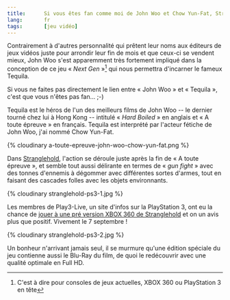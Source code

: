 ```yaml
---
title:      Si vous êtes fan comme moi de John Woo et Chow Yun-Fat, Stranglehold est pour vous !
lang:       fr
tags:       [jeu vidéo]
---
```


Contrairement à d'autres personnalité qui prêtent leur noms aux éditeurs de jeux vidéos juste pour arrondir leur fin de mois et que ceux-ci se vendent mieux, John Woo s'est apparemment très fortement impliqué dans la conception de ce jeu « *Next Gen* »[^1] qui nous permettra d'incarner le fameux Tequila.

[^1]: C'est à dire pour consoles de jeux actuelles, XBOX 360 ou PlayStation 3 en tête

Si vous ne faites pas directement le lien entre « John Woo » et « Tequila », c'est que vous n'êtes pas fan... ;-)

Tequila est le héros de l'un des meilleurs films de John Woo -- le dernier tourné chez lui à Hong Kong -- intitulé « *Hard Boiled* » en anglais et « A toute épreuve » en français. Tequila est interprété par l'acteur fétiche de John Woo, j'ai nommé Chow Yun-Fat.

{% cloudinary a-toute-epreuve-john-woo-chow-yun-fat.png %}

Dans [Stranglehold](http://www.jeuxvideo.com/jeux/0001/00014692.htm), l'action se déroule juste après la fin de « A toute épreuve », et semble tout aussi délirante en termes de « *gun fight* » avec des tonnes d'ennemis à dégommer avec différentes sortes d'armes, tout en faisant des cascades folles avec les objets environnants.

{% cloudinary stranglehold-ps3-1.jpg %}

Les membres de Play3-Live, un site d'infos sur la PlayStation 3, ont eu la chance de [jouer à une pré version XBOX 360 de Stranglehold](http://www.play3-live.com/news-ps3-preview-de-stranglehold-4470.html) et on un avis plus que positif. Vivement le 7 septembre !

{% cloudinary stranglehold-ps3-2.jpg %}

Un bonheur n'arrivant jamais seul, il se murmure qu'une édition spéciale du jeu contienne aussi le Blu-Ray du film, de quoi le redécouvrir avec une qualité optimale en Full HD.
